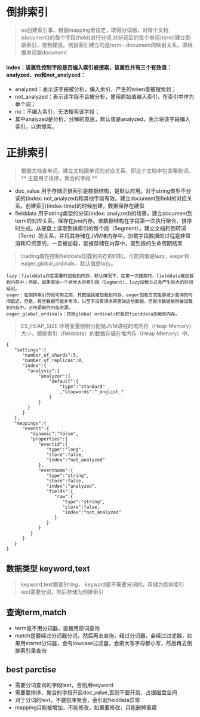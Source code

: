 # 倒排索引
> es创建索引事，根据mapping里设定，取得分词器，对每个文档(document)的每个字段(field)进行分词,对分词后的每个单词(term)建立倒排索引，存到硬盘。倒排索引建立的是term--document的映射关系，即根据单词查document

#### index：该属性控制字段是否编入索引被搜索，该属性共有三个有效值：analyzed、no和not_analyzed：

* analyzed：表示该字段被分析，编入索引，产生的token能被搜索到；
* not_analyzed：表示该字段不会被分析，使用原始值编入索引，在索引中作为单个词；
* no：不编入索引，无法搜索该字段；
* 其中analyzed是分析，分解的意思，默认值是analyzed，表示将该字段编入索引，以供搜索。

# 正排索引
> 根据文档查单词，建立文档跟单词的对应关系，即这个文档中包含哪些词。** 主要用于排序，聚合的字段 **

* doc_value 用于存储正排索引是数据结构，是默认应用。对于string类型不分词的(index: not_analyzed)和其他字段有效。建立document到field的对应关系。创建索引(index-time)的时候创建，数据保存在硬盘
* fielddata 用于string类型的分词(index: analyzed)的场景，建立document到term的对应关系，保存在jvm内存。该数据结构在字段第一次执行聚合、排序时生成。从硬盘上读取倒排索引的每个段（Segment），建立文档和倒转词（Term）的关系，并将其存储在JVM堆内存中。加载字段数据的过程是非常消耗IO资源的，一旦被加载，就被存储在内存中，直到段的生命周期结束

> loading属性控制fielddata加载到内存的时机，可能的值是lazy，eager和eager_global_ordinals，默认值是lazy。

    lazy：fielddata只在需要时加载到内存，默认情况下，在第一次搜索时，fielddata被加载到内存中；但是，如果查询一个非常大的索引段（Segment），lazy加载方式会产生较大的时间延迟。
    eager：在倒排索引的段可用之前，其数据就被加载到内存，eager加载方式能够减少查询的时间延迟，但是，有些数据可能非常冷，以至于没有请求来查询这些数据，但是冷数据依然被加载到内存中，占用紧缺的内存资源。
    eager_global_ordinals：按照global ordinals积极把fielddata加载到内存。
> ES_HEAP_SIZE 环境变量控制分配给JVM进程的堆内存（Heap Memory）大小，顺排索引（fielddata）的数据存储在堆内存（Heap Memory）中。

```
{  
   "settings":{  
      "number_of_shards":5,
      "number_of_replicas":0,
      "index":{
        "analysis":{
            "analyzer":{
                "default":{
                    "type":"standard"
                    ,"stopwords":"_english_"
                }
            }
        }
      }
   },
   "mappings":{  
      "events":{  
         "dynamic":"false",
         "properties":{  
            "eventid":{  
               "type":"long",
               "store":false,
               "index":"not_analyzed"
            },
            "eventname":{  
               "type":"string",
               "store":false,
               "index":"analyzed",
               "fields":{  
                  "raw":{  
                     "type":"string",
                     "store":false,
                     "index":"not_analyzed"
                  }
               }
            }
         }
      }
   }
}
```

## 数据类型 keyword,text
> keyword,text都是String，
> keyword是不需要分词的，存储为倒排索引
> text需要分词，然后存储为倒排索引

## 查询term,match
* term是不用分词器，直接用原词查询
* match是要经过分词器分词，然后再去查询，经过分词器，会经过过滤器，如果用starnd分词器，会有lowcase过滤器，会把大写字母都小写，然后再去倒排索引里查询

## best parctise
* 需要分词查询的字段text，否则用keyword
* 需要要排序、聚合的字段开启doc_value,否则不要开启，占据磁盘空间
* 对于分词的text，不要排序聚合，会引起fielddata异常
* mapping只能被增加，不能修改，如果要修改，只能删掉重建